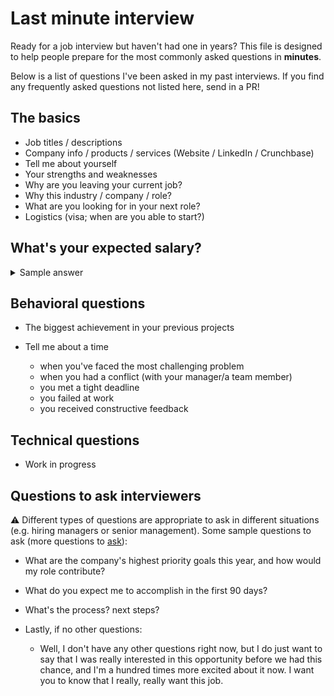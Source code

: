 # Last minute interview
Ready for a job interview but haven't had one in years? This file is designed to help people prepare for the most commonly asked questions in **minutes**.

Below is a list of questions I've been asked in my past interviews. If you find any frequently asked questions not listed here, send in a PR!

## The basics
* Job titles / descriptions
* Company info / products / services (Website / LinkedIn / Crunchbase)
* Tell me about yourself
* Your strengths and weaknesses
* Why are you leaving your current job? 
* Why this industry / company / role? 
* What are you looking for in your next role?
* Logistics (visa; when are you able to start?)

## What's your expected salary?
<details>
  <summary>Sample answer</summary>
  <br>
  I'm open to discussing what you believe to be a fair salary for the position. However, based on my previous salary, my knowledge of   the industry, and my understanding of this geographic area, I'd expect a salary in the general range of $X to $Y. Again, I'm open to discussing these numbers with you.
  <br>
</details>

## Behavioral questions
* The biggest achievement in your previous projects

* Tell me about a time

  * when you've faced the most challenging problem
  * when you had a conflict (with your manager/a team member)
  * you met a tight deadline
  * you failed at work
  * you received constructive feedback

## Technical questions
* Work in progress

## Questions to ask interviewers
:warning: Different types of questions are appropriate to ask in different situations (e.g. hiring managers or senior management). Some sample questions to ask (more questions to [ask](https://www.techinterviewhandbook.org/final-questions/)):

* What are the company's highest priority goals this year, and how would my role contribute?
* What do you expect me to accomplish in the first 90 days?
* What's the process? next steps?
* Lastly, if no other questions:

  * Well, I don't have any other questions right now, but I do just want to say that I was really interested in this opportunity before we had this chance, and I'm a hundred times more excited about it now. I want you to know that I really, really want this job.

